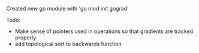 Created new go module with 'go mod init gograd'

Todo:

- Make sense of pointers used in operations so that gradients are tracked properly
- add topological sort to backwards function